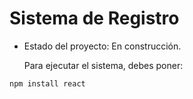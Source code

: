 <h1> Sistema de Registro  </h1>

- Estado del proyecto: En construcción.

  Para ejecutar el sistema, debes poner:
  
```npm install react```

